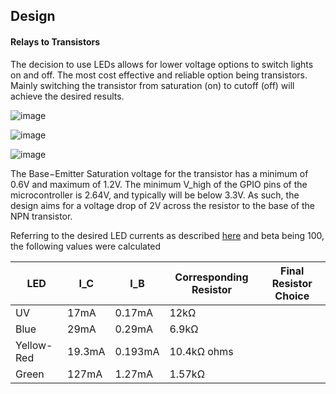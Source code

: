 ## Design

#### Relays to Transistors

The decision to use LEDs allows for lower voltage options to switch lights on and off. The most cost effective and reliable option being transistors.
Mainly switching the transistor from saturation (on) to cutoff (off) will achieve the desired results.

![image](https://user-images.githubusercontent.com/55333859/194380885-5f858004-563a-45f3-9f11-a8600dd6bacb.png)

![image](https://user-images.githubusercontent.com/55333859/194440451-07d14b07-0c53-4258-8596-1031ad2374b0.png)

![image](https://user-images.githubusercontent.com/55333859/194440346-0d90a380-8ebf-44c0-81f7-620ca4dfba6b.png)


The Base−Emitter Saturation voltage for the transistor has a minimum of 0.6V and maximum of 1.2V.
The minimum V_high of the GPIO pins of the microcontroller is 2.64V, and typically will be below 3.3V.
As such, the design aims for a voltage drop of 2V across the resistor to the base of the NPN transistor.

Referring to the desired LED currents as described [here](https://github.com/heonjang/LightControlSystem/blob/main/October%205th.md) and 
beta being 100, the following values were calculated

| LED      | I_C | I_B | Corresponding Resistor |Final Resistor Choice |
| ----------- | ----------- |  ----------- |  ----------- |  ----------- | 
| UV |   17mA | 0.17mA | 12kΩ|  |
| Blue |  29mA |  0.29mA| 6.9kΩ ||
| Yellow-Red | 19.3mA |  0.193mA|  10.4kΩ ohms |  |
| Green | 127mA |  1.27mA|  1.57kΩ | |

